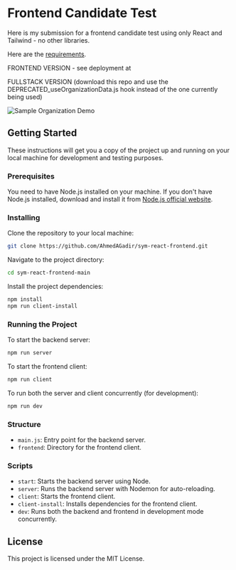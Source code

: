 # Frontend Candidate Test

Here is my submission for a frontend candidate test using only React and Tailwind - no other libraries.

Here are the [requirements](requirements.md).

FRONTEND VERSION - see deployment at

FULLSTACK VERSION (download this repo and use the DEPRECATED_useOrganizationData.js hook instead of the one currently being used)

![Sample Organization Demo](https://github.com/AhmedAGadir/sym-react-frontend/blob/main/sample-organization-demo.gif)

<!-- ![Sample Organization Screenshot](https://github.com/AhmedAGadir/sym-react-frontend/blob/main/sample-organization-screenshot.png) -->

## Getting Started

These instructions will get you a copy of the project up and running on your local machine for development and testing purposes.

### Prerequisites

You need to have Node.js installed on your machine. If you don't have Node.js installed, download and install it from [Node.js official website](https://nodejs.org/).

### Installing

Clone the repository to your local machine:

```bash
git clone https://github.com/AhmedAGadir/sym-react-frontend.git
```

Navigate to the project directory:

```bash
cd sym-react-frontend-main
```

Install the project dependencies:

```bash
npm install
npm run client-install
```

### Running the Project

To start the backend server:

```bash
npm run server
```

To start the frontend client:

```bash
npm run client
```

To run both the server and client concurrently (for development):

```bash
npm run dev
```

### Structure

- `main.js`: Entry point for the backend server.
- `frontend`: Directory for the frontend client.

### Scripts

- `start`: Starts the backend server using Node.
- `server`: Runs the backend server with Nodemon for auto-reloading.
- `client`: Starts the frontend client.
- `client-install`: Installs dependencies for the frontend client.
- `dev`: Runs both the backend and frontend in development mode concurrently.

## License

This project is licensed under the MIT License.
